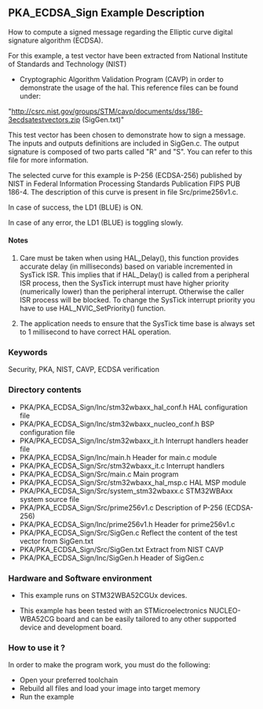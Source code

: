 ## <b>PKA_ECDSA_Sign Example Description</b>

How to compute a signed message regarding the Elliptic curve digital signature algorithm
(ECDSA).

For this example, a test vector have been extracted from National Institute of Standards and Technology (NIST)

 - Cryptographic Algorithm Validation Program (CAVP) in order to demonstrate the usage of the hal.
This reference files can be found under:

"http://csrc.nist.gov/groups/STM/cavp/documents/dss/186-3ecdsatestvectors.zip (SigGen.txt)"

This test vector has been chosen to demonstrate how to sign a message. The inputs and outputs definitions are included 
in SigGen.c. The output signature is composed of two parts called "R" and "S". You can refer to this file for more information.

The selected curve for this example is P-256 (ECDSA-256) published by NIST in 
Federal Information Processing Standards Publication FIPS PUB 186-4. The description
of this curve is present in file Src/prime256v1.c.

In case of success, the LD1 (BLUE) is ON.

In case of any error, the LD1 (BLUE) is toggling slowly.

#### <b>Notes</b>

1. Care must be taken when using HAL_Delay(), this function provides accurate delay (in milliseconds)
   based on variable incremented in SysTick ISR. This implies that if HAL_Delay() is called from
   a peripheral ISR process, then the SysTick interrupt must have higher priority (numerically lower)
   than the peripheral interrupt. Otherwise the caller ISR process will be blocked.
   To change the SysTick interrupt priority you have to use HAL_NVIC_SetPriority() function.
      
2. The application needs to ensure that the SysTick time base is always set to 1 millisecond
   to have correct HAL operation.

### <b>Keywords</b>

Security, PKA, NIST, CAVP, ECDSA verification

### <b>Directory contents</b>
  
  - PKA/PKA_ECDSA_Sign/Inc/stm32wbaxx_hal_conf.h    HAL configuration file
  - PKA/PKA_ECDSA_Sign/Inc/stm32wbaxx_nucleo_conf.h BSP configuration file
  - PKA/PKA_ECDSA_Sign/Inc/stm32wbaxx_it.h          Interrupt handlers header file
  - PKA/PKA_ECDSA_Sign/Inc/main.h                   Header for main.c module
  - PKA/PKA_ECDSA_Sign/Src/stm32wbaxx_it.c          Interrupt handlers
  - PKA/PKA_ECDSA_Sign/Src/main.c                   Main program
  - PKA/PKA_ECDSA_Sign/Src/stm32wbaxx_hal_msp.c     HAL MSP module 
  - PKA/PKA_ECDSA_Sign/Src/system_stm32wbaxx.c      STM32WBAxx system source file
  - PKA/PKA_ECDSA_Sign/Src/prime256v1.c             Description of P-256 (ECDSA-256)
  - PKA/PKA_ECDSA_Sign/Inc/prime256v1.h             Header for prime256v1.c
  - PKA/PKA_ECDSA_Sign/Src/SigGen.c                 Reflect the content of the test vector from SigGen.txt
  - PKA/PKA_ECDSA_Sign/Src/SigGen.txt               Extract from NIST CAVP
  - PKA/PKA_ECDSA_Sign/Inc/SigGen.h                 Header of SigGen.c

### <b>Hardware and Software environment</b> 

  - This example runs on STM32WBA52CGUx devices.
  
  - This example has been tested with an STMicroelectronics NUCLEO-WBA52CG
    board and can be easily tailored to any other supported device 
    and development board.

### <b>How to use it ?</b>

In order to make the program work, you must do the following:

 - Open your preferred toolchain 
 - Rebuild all files and load your image into target memory
 - Run the example
 
